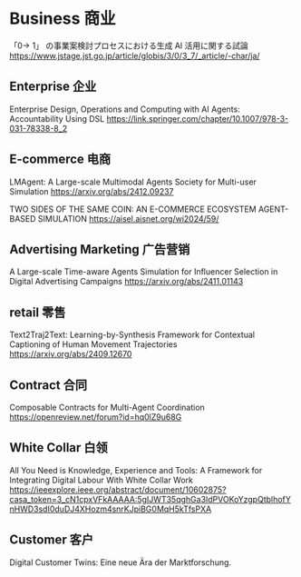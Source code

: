 # Business 商业
「0→ 1」 の事業案検討プロセスにおける生成 AI 活用に関する試論
https://www.jstage.jst.go.jp/article/globis/3/0/3_7/_article/-char/ja/

## Enterprise 企业
Enterprise Design, Operations and Computing with AI Agents: Accountability Using DSL
https://link.springer.com/chapter/10.1007/978-3-031-78338-8_2

## E-commerce 电商
LMAgent: A Large-scale Multimodal Agents Society for Multi-user Simulation
https://arxiv.org/abs/2412.09237

TWO SIDES OF THE SAME COIN: AN E-COMMERCE ECOSYSTEM AGENT-BASED SIMULATION
https://aisel.aisnet.org/wi2024/59/

## Advertising Marketing 广告营销
A Large-scale Time-aware Agents Simulation for Influencer Selection in Digital Advertising Campaigns
https://arxiv.org/abs/2411.01143

## retail 零售
Text2Traj2Text: Learning-by-Synthesis Framework for Contextual Captioning of Human Movement Trajectories
https://arxiv.org/abs/2409.12670

## Contract 合同
Composable Contracts for Multi-Agent Coordination
https://openreview.net/forum?id=hq0lZ9u68G

## White Collar 白领
All You Need is Knowledge, Experience and Tools: A Framework for Integrating Digital Labour With White Collar Work
https://ieeexplore.ieee.org/abstract/document/10602875?casa_token=3_cN1cpxVFkAAAAA:5gIJWT35qghGa3IdPVOKoYzgpQtblhofYnHWD3sdI0duDJ4XHozm4snrKJpiBG0MqH5kTfsPXA

## Customer 客户
Digital Customer Twins: Eine neue Ära der Marktforschung.
